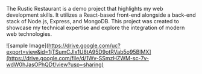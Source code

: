 The Rustic Restaurant is a demo project that highlights my web development skills. It utilizes a React-based front-end alongside a back-end stack of Node.js, Express, and MongoDB. This project was created to showcase my technical expertise and explore the integration of modern web technologies.

![sample Image](https://drive.google.com/uc?export=view&id=1jTSumCJlx1U8tA95D9otRVab5o95BlMX](https://drive.google.com/file/d/1Wv-SSmzHZWM-sc-7v-wdW0hJasOPhQDf/view?usp=sharing)
